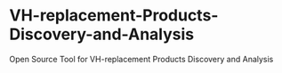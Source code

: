 # VH-replacement-Products-Discovery-and-Analysis
Open Source Tool for VH-replacement Products Discovery and Analysis
